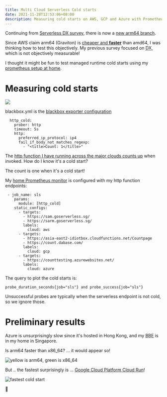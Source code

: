 ```yaml
---
title: Multi Cloud Serverless Cold starts
date: 2021-11-28T12:53:06+08:00
description: Measuring cold starts on AWS, GCP and Azure with Prometheus
---
```


Continuing from [Serverless DX survey](/blog/2020/serverless-speed/), there
is now a [new arm64 branch](https://github.com/kaihendry/count/tree/sam-arm64).

Since AWS claim arm64 (Graviton) is [cheaper and
**faster**](https://aws.amazon.com/blogs/aws/aws-lambda-functions-powered-by-aws-graviton2-processor-run-your-functions-on-arm-and-get-up-to-34-better-price-performance/)
than amd64, I was thinking how to test this objectively. My previous survey
focused on <abbr title="Developer Exeperience">DX</abbr>, which is not
objectively measurable!

I thought it might be fun to test managed runtime cold starts using my [prometheus setup at home](https://github.com/kaihendry/pingprom).

# Measuring cold starts

<img src="https://s.natalian.org/2021-11-28/multicloud.png">

blackbox.yml is the [blackbox exporter configuration](https://github.com/prometheus/blackbox_exporter)

	  http_cold:
		prober: http
		timeout: 5s
		http:
		  preferred_ip_protocol: ip4
		  fail_if_body_not_matches_regexp:
			- "<title>Count: 1</title>"

The [http function I have running across the major clouds counts
up](https://github.com/kaihendry/count) when invoked. How do I know it's a cold
start?

The count is one when it's a cold start!

My [home Prometheus monitor](https://github.com/kaihendry/pingprom) is configured with my http function endpoints:

	 - job_name: sls
		params:
		  module: [http_cold]
		static_configs:
		  - targets:
			- https://sam.goserverless.sg/
			- https://sarm.goserverless.sg/
			labels:
			  cloud: aws
		  - targets:
			- https://asia-east2-idiotbox.cloudfunctions.net/Countpage
			- https://count.dabase.com/
			labels:
			  cloud: gcp
		  - targets:
			- https://counttesting.azurewebsites.net/
			labels:
			  cloud: azure

The query to plot the cold starts is:

	probe_duration_seconds{job="sls"} and probe_success{job="sls"}

Unsuccessful probes are typically when the serverless endpoint is not cold, so
we ignore those.

# Preliminary results

Azure is unsurprisingly slow since it's hosted in Hong Kong, and my <abbr
title="Black box exporter">BBE</abbr> is in my home in Singapore.

Is arm64 faster than x86_64? ... it would appear so!

<img src="https://s.natalian.org/2021-11-28/arm-x86.png.png" alt="yellow is arm64, green is x86_64">

But .. the fastest surprisingly is ... [Google Cloud Platform Cloud Run](https://cloud.google.com/run)!

<img src="https://s.natalian.org/2021-11-28/fastest.png" alt="fastest cold start">

🤯
